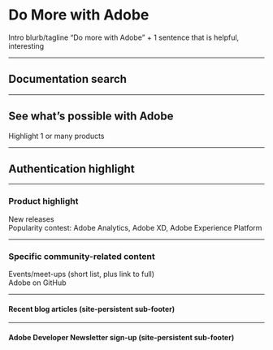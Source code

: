 # Do More with Adobe
Intro blurb/tagline
“Do more with Adobe” + 1 sentence that is helpful, interesting

---

## Documentation search

---

## See what’s possible with Adobe
Highlight 1 or many products

---

## Authentication highlight

---

### Product highlight
New releases<br>
Popularity contest: Adobe Analytics, Adobe XD, Adobe Experience Platform

---

### Specific community-related content
Events/meet-ups (short list, plus link to full)<br>
Adobe on GitHub

---

#### Recent blog articles (site-persistent sub-footer)

---

#### Adobe Developer Newsletter sign-up (site-persistent sub-footer)
